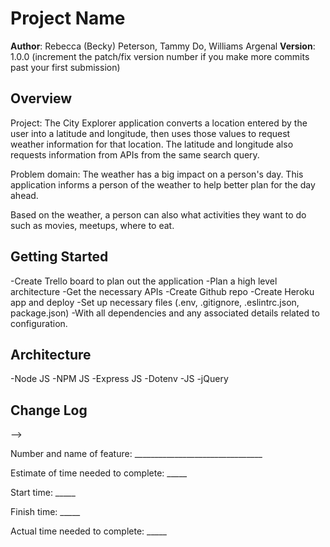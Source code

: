 # Project Name

**Author**: Rebecca (Becky) Peterson, Tammy Do, Williams Argenal
**Version**: 1.0.0 (increment the patch/fix version number if you make more commits past your first submission)

## Overview
Project: The City Explorer application converts a location entered by the user into a latitude and longitude, then uses those values to request weather information for that location. The latitude and longitude also requests information from APIs from the same search query. 

Problem domain: The weather has a big impact on a person's day. This application informs a person of the weather to help better plan for the day ahead. 

Based on the weather, a person can also what activities they want to do such as movies, meetups, where to eat.


## Getting Started
-Create Trello board to plan out the application
-Plan a high level architecture 
-Get the necessary APIs
-Create Github repo
-Create Heroku app and deploy
-Set up necessary files (.env, .gitignore, .eslintrc.json, package.json)
-With all dependencies and any associated details related to configuration. 

## Architecture
<!-- Provide a detailed description of the application design. What technologies (languages, libraries, etc) you're using, and any other relevant design information. -->
-Node JS
-NPM JS
-Express JS
-Dotenv
-JS
-jQuery


## Change Log
<!-- Use this area to document the iterative changes made to your application as each feature is successfully implemented. Use time stamps. Here's an examples:

01-01-2001 4:59pm - Application now has a fully-functional express server, with a GET route for the location resource.

## Credits and Collaborations
<!-- Give credit (and a link) to other people or resources that helped you build this application. -->
-->


Number and name of feature: ________________________________

Estimate of time needed to complete: _____

Start time: _____

Finish time: _____

Actual time needed to complete: _____